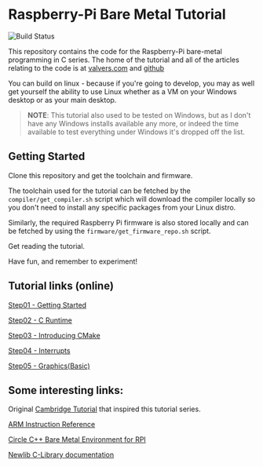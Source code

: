 # Raspberry-Pi Bare Metal Tutorial

![Build Status](https://travis-ci.org/BrianSidebotham/arm-tutorial-rpi.svg?branch=master)

This repository contains the code for the Raspberry-Pi bare-metal programming
in C series. The home of the tutorial and all of the articles relating to the
code is at
[valvers.com](https://www.valvers.com/open-software/raspberry-pi/bare-metal-programming-in-c)
and [github](https://github.com/BrianSidebotham/arm-tutorial-rpi)

You can build on linux - because if you're going to develop, you may as well get yourself the ability to use Linux
whether as a VM on your Windows desktop or as your main desktop.

> **NOTE**: This tutorial also used to be tested on Windows, but as I don't have any Windows
installs available any more, or indeed the time available to test everything under Windows it's
dropped off the list.

## Getting Started

Clone this repository and get the toolchain and firmware.

The toolchain used for the tutorial can be fetched by the `compiler/get_compiler.sh` script which will download the
compiler locally so you don't need to install any specific packages from your Linux distro.

Similarly, the required Raspberry Pi firmware is also stored locally and can be fetched by using the
`firmware/get_firmware_repo.sh` script.

Get reading the tutorial.

Have fun, and remember to experiment!

## Tutorial links (online)

[Step01 - Getting Started](/part-1/readme.md)

[Step02 - C Runtime](/part-2/readme.md)

[Step03 - Introducing CMake](/part-3/readme.md)

[Step04 - Interrupts](/part-4/readme.md)

[Step05 - Graphics(Basic)](/part-5/readme.md)

## Some interesting links:

Original [Cambridge Tutorial](http://www.cl.cam.ac.uk/projects/raspberrypi/tutorials/os/index.html) that
inspired this tutorial series.

[ARM Instruction Reference](http://infocenter.arm.com/help/topic/com.arm.doc.qrc0001l/QRC0001_UAL.pdf)

[Circle C++ Bare Metal Environment for RPI](https://github.com/rsta2/circle)

[Newlib C-Library documentation](https://sourceware.org/newlib/libc.html)
